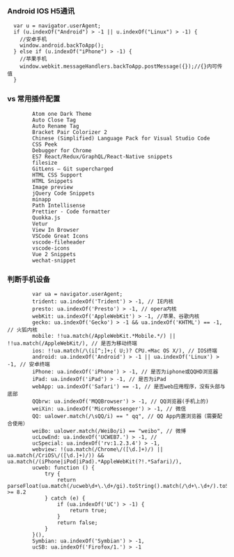 ### Android IOS  H5通讯

      var u = navigator.userAgent;
      if (u.indexOf("Android") > -1 || u.indexOf("Linux") > -1) {
        //安卓手机
        window.android.backToApp();
      } else if (u.indexOf("iPhone") > -1) {
        //苹果手机
        window.webkit.messageHandlers.backToApp.postMessage({});//{}内可传值
      }
      
### vs 常用插件配置
            Atom one Dark Theme
            Auto Close Tag
            Auto Rename Tag
            Bracket Pair Colorizer 2
            Chinese (Simplified) Language Pack for Visual Studio Code
            CSS Peek
            Debugger for Chrome
            ES7 React/Redux/GraphQL/React-Native snippets
            filesize
            GitLens — Git supercharged
            HTML CSS Support
            HTML Snippets
            Image preview
            jQuery Code Snippets
            minapp
            Path Intellisense
            Prettier - Code formatter
            Quokka.js
            Vetur
            View In Browser
            VSCode Great Icons
            vscode-fileheader
            vscode-icons
            Vue 2 Snippets
            wechat-snippet

            


      
   
### 判断手机设备

            var ua = navigator.userAgent;
            trident: ua.indexOf('Trident') > -1, // IE内核
            presto: ua.indexOf('Presto') > -1, // opera内核
            webKit: ua.indexOf('AppleWebKit') > -1, //苹果、谷歌内核
            gecko: ua.indexOf('Gecko') > -1 && ua.indexOf('KHTML') == -1, // 火狐内核
            mobile: !!ua.match(/AppleWebKit.*Mobile.*/) || !!ua.match(/AppleWebKit/), // 是否为移动终端
            ios: !!ua.match(/\(i[^;]+;( U;)? CPU.+Mac OS X/), // IOS终端
            android: ua.indexOf('Android') > -1 || ua.indexOf('Linux') > -1, // 安卓终端
            iPhone: ua.indexOf('iPhone') > -1, // 是否为iphone或QQHD浏览器
            iPad: ua.indexOf('iPad') > -1, // 是否为iPad
            webApp: ua.indexOf('Safari') == -1, // 是否web应用程序，没有头部与底部
            QQbrw: ua.indexOf('MQQBrowser') > -1, // QQ浏览器(手机上的)
            weiXin: ua.indexOf('MicroMessenger') > -1, // 微信
            QQ: ualower.match(/\sQQ/i) == " qq", // QQ App内置浏览器（需要配合使用）
            weiBo: ualower.match(/WeiBo/i) == "weibo", // 微博
            ucLowEnd: ua.indexOf('UCWEB7.') > -1, //
            ucSpecial: ua.indexOf('rv:1.2.3.4') > -1,
            webview: !(ua.match(/Chrome\/([\d.]+)/) || ua.match(/CriOS\/([\d.]+)/)) && ua.match(/(iPhone|iPod|iPad).*AppleWebKit(?!.*Safari)/),
            ucweb: function () {
                try {
                    return parseFloat(ua.match(/ucweb\d+\.\d+/gi).toString().match(/\d+\.\d+/).toString()) >= 8.2
                } catch (e) {
                    if (ua.indexOf('UC') > -1) {
                        return true;
                    }
                    return false;
                }
            }(),
            Symbian: ua.indexOf('Symbian') > -1,
            ucSB: ua.indexOf('Firofox/1.') > -1


